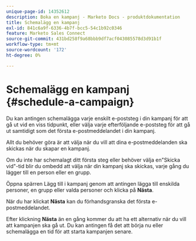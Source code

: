 ```yaml
---
unique-page-id: 14352612
description: Boka en kampanj - Marketo Docs - produktdokumentation
title: Schemalägg en kampanj
exl-id: 841c6a9f-6336-4b7f-bcc5-54c1b92c0346
feature: Marketo Sales Connect
source-git-commit: 431bd258f9a68bbb9df7acf043085578d3d91b1f
workflow-type: tm+mt
source-wordcount: '172'
ht-degree: 0%

---
```


# Schemalägg en kampanj {#schedule-a-campaign}

Du kan antingen schemalägga varje enskilt e-poststeg i din kampanj för att gå ut vid en viss tidpunkt, eller välja varje efterföljande e-poststeg för att gå ut samtidigt som det första e-postmeddelandet i din kampanj.

Allt du behöver göra är att välja när du vill att dina e-postmeddelanden ska skickas när du skapar en kampanj.

Om du inte har schemalagt ditt första steg eller behöver välja en&quot;Skicka vid&quot;-tid blir du ombedd att välja när din kampanj ska skickas, varje gång du lägger till en person eller en grupp.

Öppna spärren Lägg till i kampanj genom att antingen lägga till enskilda personer, en grupp eller valda personer och klicka på **Nästa**.

När du har klickat **Nästa** kan du förhandsgranska det första e-postmeddelandet.

Efter klickning **Nästa** än en gång kommer du att ha ett alternativ när du vill att kampanjen ska gå ut. Du kan antingen få det att börja nu eller schemalägga en tid för att starta kampanjen senare.
